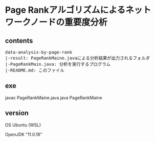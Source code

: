 # Page Rankアルゴリズムによるネットワークノードの重要度分析
## contents
<pre>
data-analysis-by-page-rank 
|-result: PageRankMaine.javaによる分析結果が出力されるフォルダ
|-PageRankMain.java: 分析を実行するプログラム
|-README.md: このファイル
</pre>
## exe
javac PageRankMaine.java
java PageRankMaine <data file path>
## version
OS Ubuntu (WSL)

OpenJDK "11.0.18"
